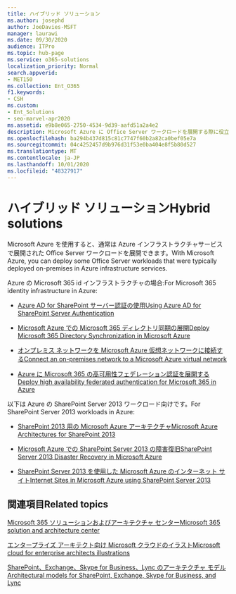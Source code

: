 ```yaml
---
title: ハイブリッド ソリューション
ms.author: josephd
author: JoeDavies-MSFT
manager: laurawi
ms.date: 09/30/2020
audience: ITPro
ms.topic: hub-page
ms.service: o365-solutions
localization_priority: Normal
search.appverid:
- MET150
ms.collection: Ent_O365
f1.keywords:
- CSH
ms.custom:
- Ent_Solutions
- seo-marvel-apr2020
ms.assetid: e9b8e065-2750-4534-9d39-aafd51a2a4e2
description: Microsoft Azure に Office Server ワークロードを展開する際に役立つ情報へのリンクの一覧を示します。
ms.openlocfilehash: ba294b437d815c81c7747f60b2a82ca0bef05e7a
ms.sourcegitcommit: 04c4252457d9b976d31f53e0ba404e8f5b80d527
ms.translationtype: MT
ms.contentlocale: ja-JP
ms.lasthandoff: 10/01/2020
ms.locfileid: "48327917"
---
```

# <a name="hybrid-solutions"></a><span data-ttu-id="bc9c7-103">ハイブリッド ソリューション</span><span class="sxs-lookup"><span data-stu-id="bc9c7-103">Hybrid solutions</span></span>

<span data-ttu-id="bc9c7-104">Microsoft Azure を使用すると、通常は Azure インフラストラクチャサービスで展開された Office Server ワークロードを展開できます。</span><span class="sxs-lookup"><span data-stu-id="bc9c7-104">With Microsoft Azure, you can deploy some Office Server workloads that were typically deployed on-premises in Azure infrastructure services.</span></span>
  
<span data-ttu-id="bc9c7-105">Azure の Microsoft 365 id インフラストラクチャの場合:</span><span class="sxs-lookup"><span data-stu-id="bc9c7-105">For Microsoft 365 identity infrastructure in Azure:</span></span>

- [<span data-ttu-id="bc9c7-106">Azure AD for SharePoint サーバー認証の使用</span><span class="sxs-lookup"><span data-stu-id="bc9c7-106">Using Azure AD for SharePoint Server Authentication</span></span>](using-azure-ad-for-sharepoint-server-authentication.md)

- [<span data-ttu-id="bc9c7-107">Microsoft Azure での Microsoft 365 ディレクトリ同期の展開</span><span class="sxs-lookup"><span data-stu-id="bc9c7-107">Deploy Microsoft 365 Directory Synchronization in Microsoft Azure</span></span>](deploy-microsoft-365-directory-synchronization-dirsync-in-microsoft-azure.md)
  
- [<span data-ttu-id="bc9c7-108">オンプレミス ネットワークを Microsoft Azure 仮想ネットワークに接続する</span><span class="sxs-lookup"><span data-stu-id="bc9c7-108">Connect an on-premises network to a Microsoft Azure virtual network</span></span>](connect-an-on-premises-network-to-a-microsoft-azure-virtual-network.md)
    
- [<span data-ttu-id="bc9c7-109">Azure に Microsoft 365 の高可用性フェデレーション認証を展開する</span><span class="sxs-lookup"><span data-stu-id="bc9c7-109">Deploy high availability federated authentication for Microsoft 365 in Azure</span></span>](deploy-high-availability-federated-authentication-for-microsoft-365-in-azure.md)
    
<span data-ttu-id="bc9c7-110">以下は Azure の SharePoint Server 2013 ワークロード向けです。</span><span class="sxs-lookup"><span data-stu-id="bc9c7-110">For SharePoint Server 2013 workloads in Azure:</span></span>
  
- [<span data-ttu-id="bc9c7-111">SharePoint 2013 用の Microsoft Azure アーキテクチャ</span><span class="sxs-lookup"><span data-stu-id="bc9c7-111">Microsoft Azure Architectures for SharePoint 2013</span></span>](microsoft-azure-architectures-for-sharepoint-2013.md)
    
- [<span data-ttu-id="bc9c7-112">Microsoft Azure での SharePoint Server 2013 の障害復旧</span><span class="sxs-lookup"><span data-stu-id="bc9c7-112">SharePoint Server 2013 Disaster Recovery in Microsoft Azure</span></span>](sharepoint-server-2013-disaster-recovery-in-microsoft-azure.md)
    
- [<span data-ttu-id="bc9c7-113">SharePoint Server 2013 を使用した Microsoft Azure のインターネット サイト</span><span class="sxs-lookup"><span data-stu-id="bc9c7-113">Internet Sites in Microsoft Azure using SharePoint Server 2013</span></span>](internet-sites-in-microsoft-azure-using-sharepoint-server-2013.md)
  
  
## <a name="related-topics"></a><span data-ttu-id="bc9c7-114">関連項目</span><span class="sxs-lookup"><span data-stu-id="bc9c7-114">Related topics</span></span>

[<span data-ttu-id="bc9c7-115">Microsoft 365 ソリューションおよびアーキテクチャ センター</span><span class="sxs-lookup"><span data-stu-id="bc9c7-115">Microsoft 365 solution and architecture center</span></span>](../solutions/solution-architecture-center.md)
  
[<span data-ttu-id="bc9c7-116">エンタープライズ アーキテクト向け Microsoft クラウドのイラスト</span><span class="sxs-lookup"><span data-stu-id="bc9c7-116">Microsoft cloud for enterprise architects illustrations</span></span>](../solutions/cloud-architecture-models.md)
  
[<span data-ttu-id="bc9c7-117">SharePoint、Exchange、Skype for Business、Lync のアーキテクチャ モデル</span><span class="sxs-lookup"><span data-stu-id="bc9c7-117">Architectural models for SharePoint, Exchange, Skype for Business, and Lync</span></span>](architectural-models-for-sharepoint-exchange-skype-for-business-and-lync.md)
